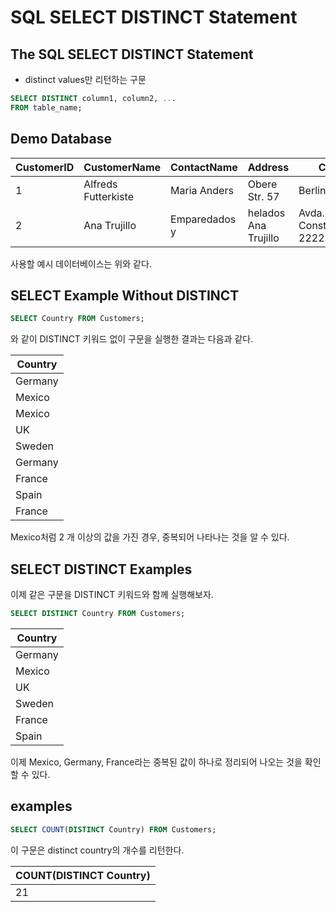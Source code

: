 # SQL SELECT DISTINCT Statement
## The SQL SELECT DISTINCT Statement
- distinct values만 리턴하는 구문

``` sql
SELECT DISTINCT column1, column2, ...
FROM table_name;
```

## Demo Database
| CustomerID	| CustomerName	| ContactName	| Address	| City | 	PostalCode	| Country| 
|---|---|----|----|----|----|---|
|1|Alfreds Futterkiste|	Maria Anders|	Obere Str. 57|	Berlin	|12209|	Germany|
|2|	Ana Trujillo| Emparedados y| helados	Ana Trujillo|	Avda. de la Constitución 2222|	México D.F.|	05021	|Mexico|
사용할 예시 데이터베이스는 위와 같다. 

## SELECT Example Without DISTINCT
``` sql
SELECT Country FROM Customers;
```
와 같이 DISTINCT 키워드 없이 구문을 실행한 결과는 다음과 같다. 

| Country | 
|--|
| Germany|
|Mexico|
|Mexico|
|UK|
|Sweden|
|Germany|
|France|
|Spain|
|France|

Mexico처럼 2 개 이상의 값을 가진 경우, 
중복되어 나타나는 것을 알 수 있다. 

## SELECT DISTINCT Examples

이제 같은 구문을 DISTINCT 키워드와 함께 실행해보자. 

```sql
SELECT DISTINCT Country FROM Customers;
```

| Country | 
|--|
| Germany|
|Mexico|
|UK|
|Sweden|
|France|
|Spain|

이제 Mexico, Germany, France라는 중복된 값이 하나로 정리되어 나오는 것을 확인할 수 있다. 

## examples
```sql
SELECT COUNT(DISTINCT Country) FROM Customers;
```
이 구문은 distinct country의 개수를 리턴한다. 

|COUNT(DISTINCT Country)|
|--|
|21|

